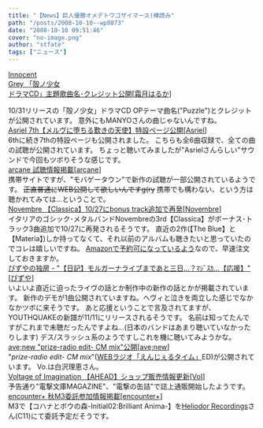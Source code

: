 ```yaml
---
title: "【News】巨人優勝オメデトウゴザイマース(棒読み"
path: "/posts/2008-10-10--wp0873"
date: "2008-10-10 09:51:46"
cover: "no-image.png"
author: "stfate"
tags: ["ニュース"]
---
```


<style type="text/css">
<!--
p {white-space: pre-wrap};
-->
</style>

<a class="topics" href="http://www.gungnir.co.jp/innocentgrey/" target="_blank">Innocent Grey 「殻ノ少女 ドラマCD」主題歌曲名･クレジット公開</a><span class="junre">[<a href="http://shimotsukin.com/" target="_blank">霜月はるか</a>]</span>
<div class="news">10/31リリースの「殻ノ少女」ドラマCD OPテーマ曲名("Puzzle")とクレジットが公開されています。
意外にもMANYOさんの曲じゃないんですね。</div>
<a class="topics" href="http://www.asriel.jp/m/" target="_blank">Asriel 7th【メルヴに堕ちる歎きの天使】特設ページ公開</a><span class="junre">[<a href="http://www.asriel.jp/m/" target="_blank">Asriel</a>]</span>
<div class="news">6thに続き7thの特設ページも公開されました。
こちらも全6曲収録で、全ての曲の試聴が公開されています。
ちょっと聴いてみましたが"Asrielさんらしい"サウンドで今回もツボりそうな感じです。</div>
<a class="topics" href="http://www.team-e.co.jp/information/2008/10/081010-1.html" target="_blank">arcane 試聴情報掲載</a><span class="junre">[<a href="http://www.arcane.jp/" target="_blank">arcane</a>]</span>
<div class="news">携帯サイトですが、"モバゲータウン"で新作の試聴が一部公開されているようです。
<del>正直普通にWEB公開して欲しいんですg(ry</del>
携帯でも構わない、という方は聴かれてみては…ということで。</div>
<a class="topics" href="http://www.roadrunnerrecords.com/blabbermouth.net/news.aspx?mode=Article&newsitemID=106609" target="_blank">Novembre 【Classica】10/27にbonus track追加で再発</a><span class="junre">[<a href="http://www.novembre.co.uk/" target="_blank">Novembre</a>]</span>
<div class="news">イタリアのゴシック･メタルバンドNovembreの3rd【Classica】がボーナス･トラック3曲追加で10/27に再発されるそうです。
直近の2作(【The Blue】と【Materia】)しか持ってなくて、それ以前のアルバムも聴きたいと思っていたのでコレは嬉しいですね。
<a href="http://www.amazon.co.jp/Classica-Novembre/dp/B001DU48BS/ref=sr_1_10?ie=UTF8&s=music&qid=1223653951&sr=8-10" target="_blank">Amazonで予約可になっているよう</a>なので、早速注文しておきますか。</div>
<a class="topics" href="http://www.pizuya.com/" target="_blank">ぴずやの独房 - "【日記】モルガーナライブまであと三日…？ﾏｼﾞｽｶ…【応援】"</a><span class="junre">[<a href="http://www.pizuya.com/" target="_blank">ぴずや</a>]</span>
<div class="news">いよいよ直近に迫ったライヴの話とか制作中の新作の話とかが掲載されています。
新作のデモが1曲公開されていますね。ヘヴィと泣きを両立した感じでなかなかツボに来そうです。
あと応援ということで言及されてますが、YOUTHQUAKEの新譜が11/11にリリースされるそうです。
名前は知ってたんですがこれまで未聴だったんですよね…(日本のバンドはあまり聴いていなかったりします)
デス/スラッシュ系のようですしこれを機に聴いてみようかな。</div>
<a class="topics" href="http://www.avenew.jp/" target="_blank">ave;new "prize-radio edit- CM mix"公開</a><span class="junre">[<a href="http://www.avenew.jp/" target="_blank">ave;new</a>]</span>
<div class="news">"<em>prize-radio edit- CM mix</em>"(<a href="http://www.onsen.ag/" target="_blank">WEBラジオ「えんじぇるタイム」</a>ED)が公開されています。
Vo.は白沢理恵さん。</div>
<a class="topics" href="http://www.voltagenation.com/ahead/" target="_blank">Voltage of Imagination 【AHEAD】ショップ販売情報更新</a><span class="junre">[<a href="http://www.voltagenation.com/" target="_blank">VoI</a>]</span>
<div class="news">予告通り"電撃文庫MAGAZINE"、"電撃の缶詰"で誌上通販開始したようです。</div>
<a class="topics" href="http://encounter-p.net/" target="_blank">encounter+ 秋M3委託参加情報掲載</a><span class="junre">[<a href="http://encounter-p.net/" target="_blank">encounter+</a>]</span>
<div class="news">M3で【コハナとボウの森-Initial02:Brilliant Anima-】を<a href="http://sound.jp/heliodor_music/" target="_blank">Heliodor Recordings</a>さん(C11)にて委託予定だそうです。</div>
